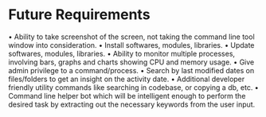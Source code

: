 # Future Requirements

•	Ability to take screenshot of the screen, not taking the command line tool window into consideration.
•	Install softwares, modules, libraries.
•	Update softwares, modules, libraries. 
•	Ability to monitor multiple processes, involving bars, graphs and charts showing CPU and memory usage.
•	Give admin privilege to a command/process.
•	Search by last modified dates on files/folders to get an insight on the activity date.
•	Additional developer friendly utility commands like searching in codebase, or copying a db, etc.
•	Command line helper bot which will be intelligent enough to perform the desired task by extracting out the necessary keywords from the user input.
